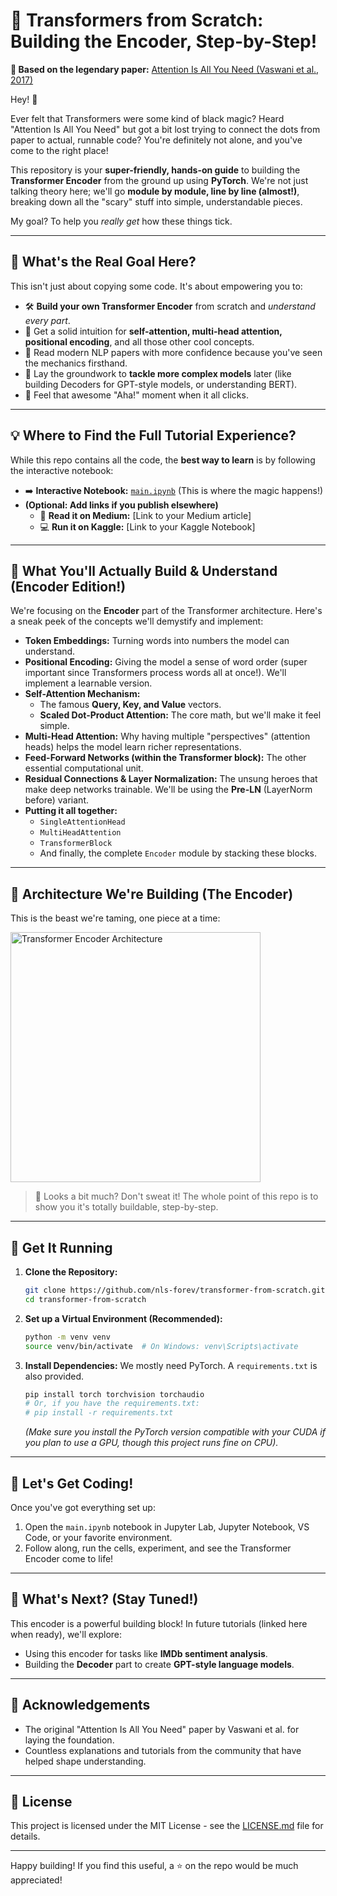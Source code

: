 # 🚀 Transformers from Scratch: Building the Encoder, Step-by-Step!

**📜 Based on the legendary paper:** [Attention Is All You Need (Vaswani et al., 2017)](https://arxiv.org/abs/1706.03762)

Hey! 👋

Ever felt that Transformers were some kind of black magic? Heard "Attention Is All You Need" but got a bit lost trying to connect the dots from paper to actual, runnable code? You're definitely not alone, and you've come to the right place!

This repository is your **super-friendly, hands-on guide** to building the **Transformer Encoder** from the ground up using **PyTorch**. We're not just talking theory here; we'll go **module by module, line by line (almost!)**, breaking down all the "scary" stuff into simple, understandable pieces.

My goal? To help you *really get* how these things tick.

---

## 🎯 What's the Real Goal Here?

This isn't just about copying some code. It's about empowering you to:

-   🛠️ **Build your own Transformer Encoder** from scratch and *understand every part*.
-   🧠 Get a solid intuition for **self-attention, multi-head attention, positional encoding**, and all those other cool concepts.
-   📖 Read modern NLP papers with more confidence because you've seen the mechanics firsthand.
-   🧪 Lay the groundwork to **tackle more complex models** later (like building Decoders for GPT-style models, or understanding BERT).
-   🚀 Feel that awesome "Aha!" moment when it all clicks.

---

## 💡 Where to Find the Full Tutorial Experience?

While this repo contains all the code, the **best way to learn** is by following the interactive notebook:

*   ➡️ **Interactive Notebook:** [`main.ipynb`](./main.ipynb) (This is where the magic happens!)
*   **(Optional: Add links if you publish elsewhere)**
    *   📝 **Read it on Medium:** [Link to your Medium article]
    *   💻 **Run it on Kaggle:** [Link to your Kaggle Notebook]

---

## 🧱 What You'll Actually Build & Understand (Encoder Edition!)

We're focusing on the **Encoder** part of the Transformer architecture. Here's a sneak peek of the concepts we'll demystify and implement:

*   **Token Embeddings:** Turning words into numbers the model can understand.
*   **Positional Encoding:** Giving the model a sense of word order (super important since Transformers process words all at once!). We'll implement a learnable version.
*   **Self-Attention Mechanism:**
    *   The famous **Query, Key, and Value** vectors.
    *   **Scaled Dot-Product Attention:** The core math, but we'll make it feel simple.
*   **Multi-Head Attention:** Why having multiple "perspectives" (attention heads) helps the model learn richer representations.
*   **Feed-Forward Networks (within the Transformer block):** The other essential computational unit.
*   **Residual Connections & Layer Normalization:** The unsung heroes that make deep networks trainable. We'll be using the **Pre-LN** (LayerNorm before) variant.
*   **Putting it all together:**
    *   `SingleAttentionHead`
    *   `MultiHeadAttention`
    *   `TransformerBlock`
    *   And finally, the complete `Encoder` module by stacking these blocks.

---

## 🧠 Architecture We're Building (The Encoder)

This is the beast we're taming, one piece at a time:

<img src="encoder_architecture.png" alt="Transformer Encoder Architecture" width="400"/>

> 📌 Looks a bit much? Don't sweat it! The whole point of this repo is to show you it's totally buildable, step-by-step.

---

## 🔧 Get It Running

1.  **Clone the Repository:**
    ```bash
    git clone https://github.com/nls-forev/transformer-from-scratch.git
    cd transformer-from-scratch
    ```

2.  **Set up a Virtual Environment (Recommended):**
    ```bash
    python -m venv venv
    source venv/bin/activate  # On Windows: venv\Scripts\activate
    ```

3.  **Install Dependencies:**
    We mostly need PyTorch. A `requirements.txt` is also provided.
    ```bash
    pip install torch torchvision torchaudio
    # Or, if you have the requirements.txt:
    # pip install -r requirements.txt
    ```
    *(Make sure you install the PyTorch version compatible with your CUDA if you plan to use a GPU, though this project runs fine on CPU).*

---

## 🚀 Let's Get Coding!

Once you've got everything set up:

1.  Open the `main.ipynb` notebook in Jupyter Lab, Jupyter Notebook, VS Code, or your favorite environment.
2.  Follow along, run the cells, experiment, and see the Transformer Encoder come to life!

---

## 🔮 What's Next? (Stay Tuned!)

This encoder is a powerful building block! In future tutorials (linked here when ready), we'll explore:

*   Using this encoder for tasks like **IMDb sentiment analysis**.
*   Building the **Decoder** part to create **GPT-style language models**.

---

## 🙏 Acknowledgements

*   The original "Attention Is All You Need" paper by Vaswani et al. for laying the foundation.
*   Countless explanations and tutorials from the community that have helped shape understanding.

---

## 📜 License

This project is licensed under the MIT License - see the [LICENSE.md](LICENSE.md) file for details.

---

Happy building! If you find this useful, a ⭐ on the repo would be much appreciated!